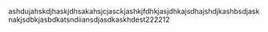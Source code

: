 ashdujahskdjhaskjdhsakahsjcjasckjashkjfdhkjasjdhkajsdhajshdjkashbsdjasknakjsdbkjasbdkatsndiiansdjasdkaskhdest222212
